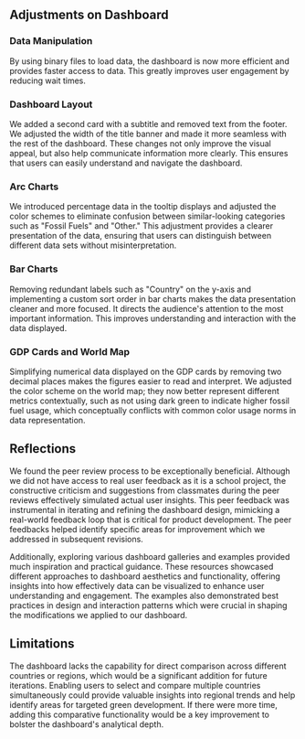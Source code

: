 ## Adjustments on Dashboard
### Data Manipulation

By using binary files to load data, the dashboard is now more efficient and provides faster access to data. This greatly improves user engagement by reducing wait times.

### Dashboard Layout

We added a second card with a subtitle and removed text from the footer. We adjusted the width of the title banner and made it more seamless with the rest of the dashboard. These changes not only improve the visual appeal, but also help communicate information more clearly. This ensures that users can easily understand and navigate the dashboard.

### Arc Charts

We introduced percentage data in the tooltip displays and adjusted the color schemes to eliminate confusion between similar-looking categories such as "Fossil Fuels" and "Other." This adjustment provides a clearer presentation of the data, ensuring that users can distinguish between different data sets without misinterpretation.

### Bar Charts

Removing redundant labels such as "Country" on the y-axis and implementing a custom sort order in bar charts makes the data presentation cleaner and more focused. It directs the audience's attention to the most important information. This improves understanding and interaction with the data displayed.

### GDP Cards and World Map

Simplifying numerical data displayed on the GDP cards by removing two decimal places makes the figures easier to read and interpret. We adjusted the color scheme on the world map; they now better represent different metrics contextually, such as not using dark green to indicate higher fossil fuel usage, which conceptually conflicts with common color usage norms in data representation.

## Reflections

We found the peer review process to be exceptionally beneficial. Although we did not have access to real user feedback as it is a school project, the constructive criticism and suggestions from classmates during the peer reviews effectively simulated actual user insights. This peer feedback was instrumental in iterating and refining the dashboard design, mimicking a real-world feedback loop that is critical for product development. The peer feedbacks helped identify specific areas for improvement which we addressed in subsequent revisions.

Additionally, exploring various dashboard galleries and examples provided much inspiration and practical guidance. These resources showcased different approaches to dashboard aesthetics and functionality, offering insights into how effectively data can be visualized to enhance user understanding and engagement. The examples also demonstrated best practices in design and interaction patterns which were crucial in shaping the modifications we applied to our dashboard.

## Limitations

The dashboard lacks the capability for direct comparison across different countries or regions, which would be a significant addition for future iterations. Enabling users to select and compare multiple countries simultaneously could provide valuable insights into regional trends and help identify areas for targeted green development. If there were more time, adding this comparative functionality would be a key improvement to bolster the dashboard's analytical depth.
